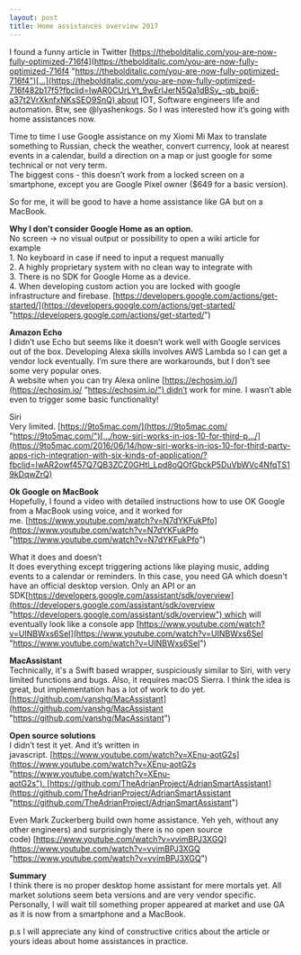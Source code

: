 ```yaml
---
layout: post
title: Home assistances overview 2017
---
```

  

I found a funny article in Twitter [https://thebolditalic.com/you-are-now-fully-optimized-716f4](https://thebolditalic.com/you-are-now-fully-optimized-716f4 "https://thebolditalic.com/you-are-now-fully-optimized-716f4")[…](https://thebolditalic.com/you-are-now-fully-optimized-716f482b17f5?fbclid=IwAR0CUrLYt_9wErlJerN5Qa1dBSy_-qb_bpi6-a37t2VrXknfxNKsSEO9SnQ) about IOT, Software engineers life and automation. Btw, see @lyashenkogs. So I was interested how it’s going with home assistances now.

Time to time I use Google assistance on my Xiomi Mi Max to translate something to Russian, check the weather, convert currency, look at nearest events in a calendar, build a direction on a map or just google for some technical or not very term.   
The biggest cons - this doesn’t work from a locked screen on a smartphone, except you are Google Pixel owner ($649 for a basic version).

So for me, it will be good to have a home assistance like GA but on a MacBook.

**Why I don’t consider Google Home as an option.**  
No screen -> no visual output or possibility to open a wiki article for example  
1\. No keyboard in case if need to input a request manually  
2\. A highly proprietary system with no clean way to integrate with  
3\. There is no SDK for Google Home as a device.   
4\. When developing custom action you are locked with google infrastructure and firebase. [https://developers.google.com/actions/get-started/](https://developers.google.com/actions/get-started/ "https://developers.google.com/actions/get-started/")

**Amazon Echo**  
I didn’t use Echo but seems like it doesn’t work well with Google services out of the box. Developing Alexa skills involves AWS Lambda so I can get a vendor lock eventually. I’m sure there are workarounds, but I don’t see some very popular ones.  
A website when you can try Alexa online [https://echosim.io/](https://echosim.io/ "https://echosim.io/") didn’t work for mine. I wasn’t able even to trigger some basic functionality!

Siri  
Very limited. [https://9to5mac.com/](https://9to5mac.com/ "https://9to5mac.com/")[…/how-siri-works-in-ios-10-for-third-p…/](https://9to5mac.com/2016/06/14/how-siri-works-in-ios-10-for-third-party-apps-rich-integration-with-six-kinds-of-application/?fbclid=IwAR2owf457Q7QB3ZCZ0GHtl_Lpd8oQOfGbckP5DuVbWVc4NfqTS19kDqwZrQ)

  
**Ok Google on MacBook**  
Hopefully, I found a video with detailed instructions how to use OK Google from a MacBook using voice, and it worked for me. [https://www.youtube.com/watch?v=N7dYKFukPfo](https://www.youtube.com/watch?v=N7dYKFukPfo "https://www.youtube.com/watch?v=N7dYKFukPfo")

What it does and doesn’t   
It does everything except triggering actions like playing music, adding events to a calendar or reminders. In this case, you need GA which doesn't have an official desktop version. Only an API or an SDK[https://developers.google.com/assistant/sdk/overview](https://developers.google.com/assistant/sdk/overview "https://developers.google.com/assistant/sdk/overview") which will eventually look like a console app [https://www.youtube.com/watch?v=UINBWxs6SeI](https://www.youtube.com/watch?v=UINBWxs6SeI "https://www.youtube.com/watch?v=UINBWxs6SeI")

**MacAssistant**  
Technically, it's a Swift based wrapper, suspiciously similar to Siri, with very limited functions and bugs. Also, it requires macOS Sierra. I think the idea is great, but implementation has a lot of work to do yet.   
[https://github.com/vanshg/MacAssistant](https://github.com/vanshg/MacAssistant "https://github.com/vanshg/MacAssistant")

**Open source solutions**  
I didn’t test it yet. And it’s written in javascript. [https://www.youtube.com/watch?v=XEnu-aotG2s](https://www.youtube.com/watch?v=XEnu-aotG2s "https://www.youtube.com/watch?v=XEnu-aotG2s"). [https://github.com/TheAdrianProject/AdrianSmartAssistant](https://github.com/TheAdrianProject/AdrianSmartAssistant "https://github.com/TheAdrianProject/AdrianSmartAssistant")

Even Mark Zuckerberg build own home assistance. Yeh yeh, without any other engineers) and surprisingly there is no open source code) [https://www.youtube.com/watch?v=vvimBPJ3XGQ](https://www.youtube.com/watch?v=vvimBPJ3XGQ "https://www.youtube.com/watch?v=vvimBPJ3XGQ")

  
**Summary**  
I think there is no proper desktop home assistant for mere mortals yet. All market solutions seem beta versions and are very vendor specific. Personally, I will wait till something proper appeared at market and use GA as it is now from a smartphone and a MacBook.

p.s I will appreciate any kind of constructive critics about the article or yours ideas about home assistances in practice.
